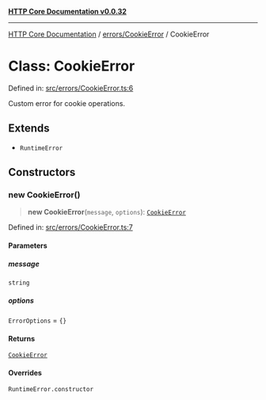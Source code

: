 [**HTTP Core Documentation v0.0.32**](../../../README.md)

***

[HTTP Core Documentation](../../../modules.md) / [errors/CookieError](../README.md) / CookieError

# Class: CookieError

Defined in: [src/errors/CookieError.ts:6](https://github.com/stonemjs/http-core/blob/680e946aeb5100b42b4836417719aba730586478/src/errors/CookieError.ts#L6)

Custom error for cookie operations.

## Extends

- `RuntimeError`

## Constructors

### new CookieError()

> **new CookieError**(`message`, `options`): [`CookieError`](CookieError.md)

Defined in: [src/errors/CookieError.ts:7](https://github.com/stonemjs/http-core/blob/680e946aeb5100b42b4836417719aba730586478/src/errors/CookieError.ts#L7)

#### Parameters

##### message

`string`

##### options

`ErrorOptions` = `{}`

#### Returns

[`CookieError`](CookieError.md)

#### Overrides

`RuntimeError.constructor`
